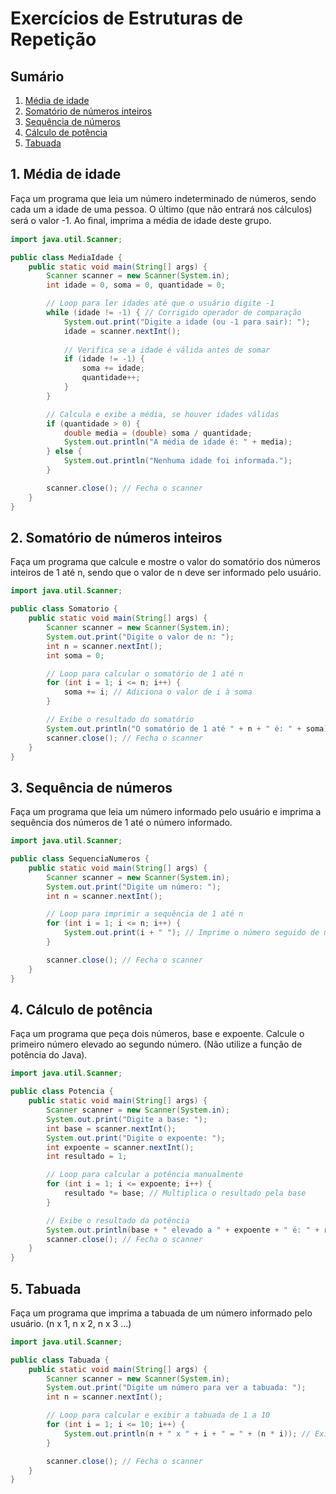 # Exercícios de Estruturas de Repetição

## Sumário
1. [Média de idade](#1-média-de-idade)
2. [Somatório de números inteiros](#2-somatório-de-números-inteiros)
3. [Sequência de números](#3-sequência-de-números)
4. [Cálculo de potência](#4-cálculo-de-potência)
5. [Tabuada](#5-tabuada)

## 1. Média de idade
Faça um programa que leia um número indeterminado de números, sendo cada um a idade de uma pessoa. O último (que não entrará nos cálculos) será o valor -1. Ao ﬁnal, imprima a média de idade deste grupo.
```java
import java.util.Scanner;

public class MediaIdade {
    public static void main(String[] args) {
        Scanner scanner = new Scanner(System.in);
        int idade = 0, soma = 0, quantidade = 0;

        // Loop para ler idades até que o usuário digite -1
        while (idade != -1) { // Corrigido operador de comparação
            System.out.print("Digite a idade (ou -1 para sair): ");
            idade = scanner.nextInt();
            
            // Verifica se a idade é válida antes de somar
            if (idade != -1) {
                soma += idade;
                quantidade++;
            }
        }

        // Calcula e exibe a média, se houver idades válidas
        if (quantidade > 0) {
            double media = (double) soma / quantidade;
            System.out.println("A média de idade é: " + media);
        } else {
            System.out.println("Nenhuma idade foi informada.");
        }

        scanner.close(); // Fecha o scanner
    }
}
```

## 2. Somatório de números inteiros
Faça um programa que calcule e mostre o valor do somatório dos números inteiros de 1 até n, sendo que o valor de n deve ser informado pelo usuário.
```java
import java.util.Scanner;

public class Somatorio {
    public static void main(String[] args) {
        Scanner scanner = new Scanner(System.in);
        System.out.print("Digite o valor de n: ");
        int n = scanner.nextInt();
        int soma = 0;

        // Loop para calcular o somatório de 1 até n
        for (int i = 1; i <= n; i++) {
            soma += i; // Adiciona o valor de i à soma
        }

        // Exibe o resultado do somatório
        System.out.println("O somatório de 1 até " + n + " é: " + soma);
        scanner.close(); // Fecha o scanner
    }
}
```

## 3. Sequência de números
Faça um programa que leia um número informado pelo usuário e imprima a sequência dos números de 1 até o número informado.
```java
import java.util.Scanner;

public class SequenciaNumeros {
    public static void main(String[] args) {
        Scanner scanner = new Scanner(System.in);
        System.out.print("Digite um número: ");
        int n = scanner.nextInt();

        // Loop para imprimir a sequência de 1 até n
        for (int i = 1; i <= n; i++) {
            System.out.print(i + " "); // Imprime o número seguido de um espaço
        }

        scanner.close(); // Fecha o scanner
    }
}
```

## 4. Cálculo de potência
Faça um programa que peça dois números, base e expoente. Calcule o primeiro número elevado ao segundo número. (Não utilize a função de potência do Java).
```java
import java.util.Scanner;

public class Potencia {
    public static void main(String[] args) {
        Scanner scanner = new Scanner(System.in);
        System.out.print("Digite a base: ");
        int base = scanner.nextInt();
        System.out.print("Digite o expoente: ");
        int expoente = scanner.nextInt();
        int resultado = 1;

        // Loop para calcular a potência manualmente
        for (int i = 1; i <= expoente; i++) {
            resultado *= base; // Multiplica o resultado pela base
        }

        // Exibe o resultado da potência
        System.out.println(base + " elevado a " + expoente + " é: " + resultado);
        scanner.close(); // Fecha o scanner
    }
}
```

## 5. Tabuada
Faça um programa que imprima a tabuada de um número informado pelo usuário. (n x 1, n x 2, n x 3 …)
```java
import java.util.Scanner;

public class Tabuada {
    public static void main(String[] args) {
        Scanner scanner = new Scanner(System.in);
        System.out.print("Digite um número para ver a tabuada: ");
        int n = scanner.nextInt();

        // Loop para calcular e exibir a tabuada de 1 a 10
        for (int i = 1; i <= 10; i++) {
            System.out.println(n + " x " + i + " = " + (n * i)); // Exibe o cálculo da tabuada
        }

        scanner.close(); // Fecha o scanner
    }
}
```